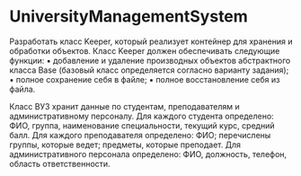 # UniversityManagementSystem
Разработать класс Keeper, который реализует контейнер для хранения и обработки
объектов. Класс Keeper должен обеспечивать следующие функции:
▪ добавление и удаление производных объектов абстрактного класса Base (базовый
класс определяется согласно варианту задания);
▪ полное сохранение себя в файле;
▪ полное восстановление себя из файла.

Класс ВУЗ хранит данные по студентам, преподавателям и административному
персоналу. Для каждого студента определено: ФИО, группа, наименование
специальности, текущий курс, средний балл. Для каждого преподавателя
определено: ФИО; перечислены группы, которые ведет; предметы, которые
преподает. Для административного персонала определено: ФИО, должность,
телефон, область ответственности.
